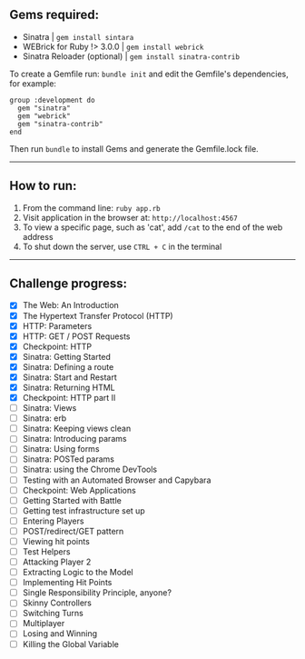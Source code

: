 Gems required:
---
- Sinatra | ``gem install sintara``
- WEBrick for Ruby !> 3.0.0 | ``gem install webrick``
- Sinatra Reloader (optional) | ``gem install sinatra-contrib``

To create a Gemfile run: ``bundle init`` and edit the Gemfile's dependencies, for example:
```
group :development do
  gem "sinatra"
  gem "webrick"
  gem "sinatra-contrib"
end
```
Then run ``bundle`` to install Gems and generate the Gemfile.lock file.

---

How to run:
---

1. From the command line: ``ruby app.rb``
2. Visit application in the browser at: ``http://localhost:4567``
3. To view a specific page, such as 'cat', add ``/cat`` to the end of the web address
4. To shut down the server, use ``CTRL + C`` in the terminal

---
Challenge progress:
---

- [x] The Web: An Introduction
- [x] The Hypertext Transfer Protocol (HTTP)
- [x] HTTP: Parameters
- [x] HTTP: GET / POST Requests
- [x] Checkpoint: HTTP
- [x] Sinatra: Getting Started
- [x] Sinatra: Defining a route
- [x] Sinatra: Start and Restart
- [x] Sinatra: Returning HTML
- [x] Checkpoint: HTTP part II
- [ ] Sinatra: Views
- [ ] Sinatra: erb
- [ ] Sinatra: Keeping views clean
- [ ] Sinatra: Introducing params
- [ ] Sinatra: Using forms
- [ ] Sinatra: POSTed params
- [ ] Sinatra: using the Chrome DevTools
- [ ] Testing with an Automated Browser and Capybara
- [ ] Checkpoint: Web Applications
- [ ] Getting Started with Battle
- [ ] Getting test infrastructure set up
- [ ] Entering Players
- [ ] POST/redirect/GET pattern
- [ ] Viewing hit points
- [ ] Test Helpers
- [ ] Attacking Player 2
- [ ] Extracting Logic to the Model
- [ ] Implementing Hit Points
- [ ] Single Responsibility Principle, anyone?
- [ ] Skinny Controllers
- [ ] Switching Turns
- [ ] Multiplayer
- [ ] Losing and Winning
- [ ] Killing the Global Variable